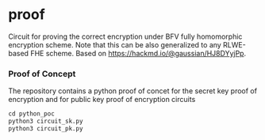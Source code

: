 # proof

Circuit for proving the correct encryption under BFV fully homomorphic encryption scheme. Note that this can be also generalized to any RLWE-based FHE scheme. Based on https://hackmd.io/@gaussian/HJ8DYyjPp.

### Proof of Concept

The repository contains a python proof of concet for the secret key proof of encryption and for public key proof of encryption circuits

```python
cd python_poc
python3 circuit_sk.py
python3 circuit_pk.py
```